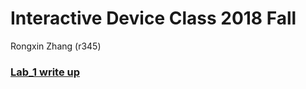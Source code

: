 # Interactive Device Class 2018 Fall

Rongxin Zhang (r345)

### [Lab_1 write up](./lab1/write_up.md)


